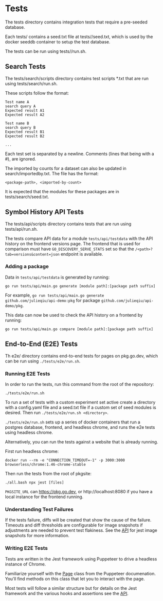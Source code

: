 # Tests

The tests directory contains integration tests that require a pre-seeded
database.

Each tests/<group> contains a seed.txt file at tests/<group>/seed.txt, which is
used by the docker seeddb container to setup the test database.

The tests can be run using tests/<group>/run.sh.

## Search Tests

The tests/search/scripts directory contains test scripts \*.txt that are run
using tests/search/run.sh.

These scripts follow the format:

```
Test name A
search query A
Expected result A1
Expected result A2

Test name B
search query B
Expected result B1
Expected result B2

...
```

Each test set is separated by a newline. Comments (lines that being with a #),
are ignored.

The imported by counts for a dataset can also be updated in
search/importedby.txt. The file has the format:

```
<package-path>, <imported-by-count>
```

It is expected that the modules for these packages are in
tests/search/seed.txt.

## Symbol History API Tests

The tests/api/scripts directory contains tests that are run
using tests/api/run.sh.

The tests compare API data for a module `tests/api/testdata` with the API
history on the frontend versions page. The frontend that is used for comparison
must have `GO_DISCOVERY_SERVE_STATS` set so that the
`/<path>?tab=versions&content=json` endpoint is available.

### Adding a package

Data in `tests/api/testdata` is generated by running:

```
go run tests/api/main.go generate [module path]:[package path suffix]
```

For example, `go run tests/api/main.go generate github.com/julieqiu/api-demo:pkg` for package
`github.com/julieqiu/api-demo/pkg`.

This data can now be used to check the API history on a frontend by running:

```
go run tests/api/main.go compare [module path]:[package path suffix]
```

## End-to-End (E2E) Tests

Th e2e/ directory contains end-to-end tests for pages on pkg.go.dev, which can
be run using `./tests/e2e/run.sh`.

### Running E2E Tests

In order to run the tests, run this command from the root of the repository:

```
./tests/e2e/run.sh
```

To run a set of tests with a custom experiment set active create a directory
with a config.yaml file and a seed.txt file if a custom set of seed modules
is desired. Then run `./tests/e2e/run.sh <directory>`.

`./tests/e2e/run.sh` sets up a series of docker containers that run a postgres
database, frontend, and headless chrome, and runs the e2e tests using headless
chrome.

Alternatively, you can run the tests against a website that is already running.

First run headless chrome:

    docker run --rm -e "CONNECTION_TIMEOUT=-1" -p 3000:3000 browserless/chrome:1.46-chrome-stable

Then run the tests from the root of pkgsite:

    ./all.bash npx jest [files]

`PKGSITE_URL` can https://pkg.go.dev, or http://localhost:8080 if you have a
local instance for the frontend running.

### Understanding Test Failures

If the tests failure, diffs will be created that show the cause of the failure.
Timeouts and diff thresholds are configurable for image snapshots if
adjustments are needed to prevent test flakiness. See the
[API](https://github.com/americanexpress/jest-image-snapshot#%EF%B8%8F-api) for
jest image snapshots for more information.

### Writing E2E Tests

Tests are written in the Jest framework using Puppeteer to drive a headless
instance of Chrome.

Familiarize yourself with the
[Page](https://pptr.dev/#?product=Puppeteer&version=v5.5.0&show=api-class-page)
class from the Puppeteer documenation. You'll find methods on this class that
let you to interact with the page.

Most tests will follow a similar structure but for details on the Jest
framework and the various hooks and assertions see the
[API](https://jestjs.io/docs/en/api).
